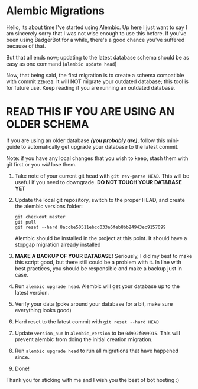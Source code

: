 # Alembic Migrations

Hello, its about time I've started using Alembic. Up here I just want to say I am sincerely sorry that I was not wise enough to use this before. If you've been using BadgerBot for a while, there's a good chance you've suffered because of that.

But that all ends now; updating to the latest database schema should be as easy as one command (`alembic update head`)

Now, that being said, the first migration is to create a schema compatible with commit `22bb31`. It will NOT migrate your outdated database; this tool is for future use. Keep reading if you are running an outdated database.

# READ THIS IF YOU ARE USING AN OLDER SCHEMA

If you are using an older database ***(you probably are)***, follow this mini-guide to automatically get upgrade your database to the latest commit.

Note: if you have any local changes that you wish to keep, stash them with git first or you *will* lose them.

1. Take note of your current git head with `git rev-parse HEAD`. This will be useful if you need to downgrade. **DO NOT TOUCH YOUR DATABASE YET**

2. Update the local git repository, switch to the proper HEAD, and create the alembic versions folder:
    ```
    git checkout master
    git pull
    git reset --hard 8accbe50511ebcd033a6feb8bb24943ec9157099
    ```
    Alembic should be installed in the project at this point. It should have a stopgap migration already installed

4. **MAKE A BACKUP OF YOUR DATABASE!** Seriously, I did my best to make this script good, but there still could be a problem with it. In line with best practices, you should be responsible and make a backup just in case.

5. Run `alembic upgrade head`. Alembic will get your database up to the latest version.

6. Verify your data (poke around your database for a bit, make sure everything looks good)

7. Hard reset to the latest commit with `git reset --hard HEAD`

9. Update `version_num` in `alembic_version` to be `0d992f099915`. This will prevent alembic from doing the initial creation migration.

10. Run `alembic upgrade head` to run all migrations that have happened since.

11. Done!

Thank you for sticking with me and I wish you the best of bot hosting :)